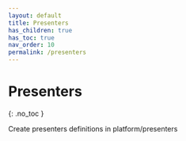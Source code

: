 ```yaml
---
layout: default
title: Presenters
has_children: true
has_toc: true
nav_order: 10
permalink: /presenters
---
```


# Presenters
{: .no_toc }

Create presenters definitions in platform/presenters